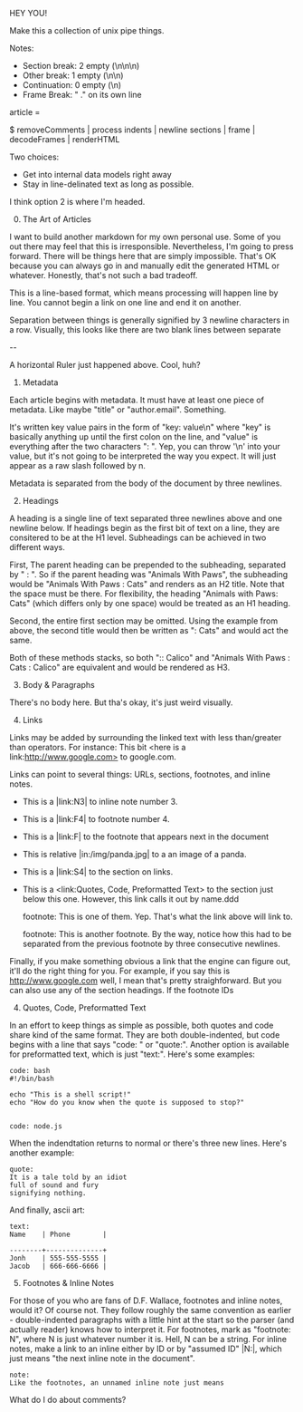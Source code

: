 HEY YOU!

Make this a collection of unix pipe things.


Notes:

- Section break: 2 empty (\n\n\n)
- Other break:   1 empty (\n\n)
- Continuation:  0 empty (\n)
- Frame Break:   "  ." on its own line

article =

  $ removeComments | process indents | newline sections | frame | decodeFrames | renderHTML

Two choices:

- Get into internal data models right away
- Stay in line-delinated text as long as possible.

I think option 2 is where I'm headed.

0. The Art of Articles

  I want to build another markdown for my own personal use. Some of you out there may feel that this is irresponsible. Nevertheless, I'm going to press forward. There will be things here that are simply impossible. That's OK because you can always go in and manually edit the generated HTML or whatever. Honestly, that's not such a bad tradeoff.

  This is a line-based format, which means processing will happen line by line. You cannot begin a link on one line and end it on another.

  Separation between things is generally signified by 3 newline characters in a row. Visually, this looks like there are two blank lines between separate

  --

  A horizontal Ruler just happened above. Cool, huh?




1. Metadata

  Each article begins with metadata. It must have at least one piece of metadata. Like maybe "title" or "author.email". Something.

  It's written key value pairs in the form of "key: value\n" where "key" is basically anything up until the first colon on the line, and "value" is everything after the two characters ": ". Yep, you can throw '\n' into your value, but it's not going to be interpreted the way you expect. It will just appear as a raw slash followed by n.

  Metadata is separated from the body of the document by three newlines.


2. Headings

  A heading is a single line of text separated three newlines above and one newline below. If headings begin as the first bit of text on a line, they are consitered to be at the H1 level. Subheadings can be achieved in two different ways.

  First, The parent heading can be prepended to the subheading, separated by " : ". So if the parent heading was "Animals With Paws", the subheading would be "Animals With Paws : Cats" and renders as an H2 title. Note that the space must be there. For flexibility, the heading "Animals with Paws: Cats" (which differs only by one space) would be treated as an H1 heading.

  Second, the entire first section may be omitted. Using the example from above, the second title would then be written as ": Cats" and would act the same.

  Both of these methods stacks, so both ":: Calico" and "Animals With Paws : Cats : Calico" are equivalent and would be rendered as H3.


3. Body & Paragraphs

  There's no body here. But tha's okay, it's just weird visually.


4. Links

  Links may be added by surrounding the linked text with less than/greater than operators. For instance: This bit <here is a link:http://www.google.com> to google.com.

  Links can point to several things: URLs, sections, footnotes, and inline notes.

  - This is a |link:N3| to inline note number 3.

  - This is a |link:F4| to footnote number 4.

  - This is a |link:F| to the footnote that appears next in the document

  - This is relative |in:/img/panda.jpg| to a an image of a panda.

  - This is a |link:S4| to the section on links.

  - This is a <link:Quotes, Code, Preformatted Text> to the section just below this one. However, this link calls it out by name.ddd

    footnote:
    This is one of them. Yep. That's what the link above will link to.

    footnote:
    This is another footnote. By the way, notice how this had to be separated from the previous footnote by three consecutive newlines.

  Finally, if you make something obvious a link that the engine can figure out, it'll do the right thing for you. For example, if you say this is <http://www.google.com> well, I mean that's pretty straighforward. But you can also use any of the section headings. If the footnote IDs


4. Quotes, Code, Preformatted Text

  In an effort to keep things as simple as possible, both quotes and code share kind of the same format. They are both double-indented, but code begins with a line that says "code: <language>"  or "quote:". Another option is available for preformatted text, which is just "text:". Here's some examples:

    code: bash
    #!/bin/bash

    echo "This is a shell script!"
    echo "How do you know when the quote is supposed to stop?"


    code: node.js

  When the indendtation returns to normal or there's three new lines. Here's another example:

    quote:
    It is a tale told by an idiot
    full of sound and fury
    signifying nothing.

  And finally, ascii art:

    text:
    Name    | Phone        |

    --------+--------------+
    Jonh    | 555-555-5555 |
    Jacob   | 666-666-6666 |


5. Footnotes & Inline Notes

  For those of you who are fans of D.F. Wallace, footnotes and inline notes, would it? Of course not. They follow roughly the same convention as earlier - double-indented paragraphs with a little hint at the start so the parser (and actually reader) knows how to interpret it. For footnotes, mark as "footnote: N", where N is just whatever number it is. Hell, N can be a string. For inline notes, make a link to an inline either by ID or by "assumed ID" |N:|, which just means "the next inline note in the document".

    note:
    Like the footnotes, an unnamed inline note just means


What do I do about comments?
